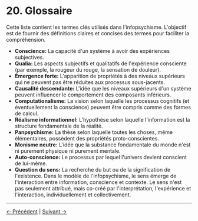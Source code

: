 # 20. Glossaire

Cette liste contient les termes clés utilisés dans l'infopsychisme. L'objectif est de fournir des définitions claires et concises des termes pour faciliter la compréhension.

- **Conscience:** La capacité d'un système à avoir des expériences subjectives.
- **Qualia:** Les aspects subjectifs et qualitatifs de l'expérience consciente (par exemple, la rougeur du rouge, la sensation de douleur).
- **Émergence forte:** L'apparition de propriétés à des niveaux supérieurs qui ne peuvent pas être réduites aux processus sous-jacents.
- **Causalité descendante:** L'idée que les niveaux supérieurs d'un système peuvent influencer le comportement des composants inférieurs.
- **Computationalisme:** La vision selon laquelle les processus cognitifs (et éventuellement la conscience) peuvent être compris comme des formes de calcul.
- **Réalisme informationnel:** L'hypothèse selon laquelle l'information est la structure fondamentale de la réalité.
- **Panpsychisme:** La thèse selon laquelle toutes les choses, même élémentaires, possèdent des propriétés proto-conscientes.
- **Monisme neutre:** L'idée que la substance fondamentale du monde n'est ni purement physique ni purement mentale.
- **Auto-conscience:** Le processus par lequel l'univers devient conscient de lui-même.
- **Question du sens:** La recherche du but ou de la signification de l'existence. Dans le modèle de l'infopsychisme, le sens émerge de l'interaction entre information, conscience et contexte. Le sens n'est pas seulement attribué, mais co-créé par l'interprétation, l'expérience et l'interaction, individuellement et collectivement.

---
<div class="navigation-links">
<a href="19_Réflexions_Élargies_sur_le_Sens.md" class="nav-link prev-link">← Précédent</a> | <a href="21_Contributeurs.md" class="nav-link next-link">Suivant →</a>
</div>
